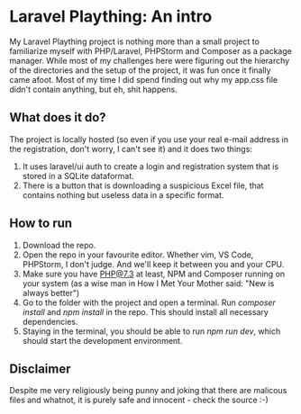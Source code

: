 # Laravel Plaything: An intro

My Laravel Plaything project is nothing more than a small project to familiarize myself with PHP/Laravel, PHPStorm and Composer as a package manager. While most of my challenges here were figuring out the hierarchy of the directories and the setup of the project, it was fun once it finally came afoot. Most of my time I did spend finding out why my app.css file didn't contain anything, but eh, shit happens.

## What does it do?

The project is locally hosted (so even if you use your real e-mail address in the registration, don't worry, I can't see it) and it does two things:
1. It uses laravel/ui auth to create a login and registration system that is stored in a SQLite dataformat. 
2. There is a button that is downloading a suspicious Excel file, that contains nothing but useless data in a specific format.

## How to run
1. Download the repo. 
2. Open the repo in your favourite editor. Whether vim, VS Code, PHPStorm, I don't judge. And we'll keep it between you and your CPU.
3. Make sure you have PHP@7.3 at least, NPM and Composer running on your system (as a wise man in How I Met Your Mother said: "New is always better")
4. Go to the folder with the project and open a terminal. Run _composer install_ and _npm install_ in the repo. This should install all necessary dependencies. 
5. Staying in the terminal, you should be able to run _npm run dev_, which should start the development environment. 

## Disclaimer
Despite me very religiously being punny and joking that there are malicous files and whatnot, it is purely safe and innocent - check the source :-) 
